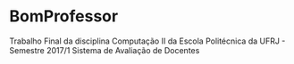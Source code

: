 # BomProfessor
Trabalho Final da disciplina Computação II da Escola Politécnica da UFRJ - Semestre 2017/1
Sistema de Avaliação de Docentes
